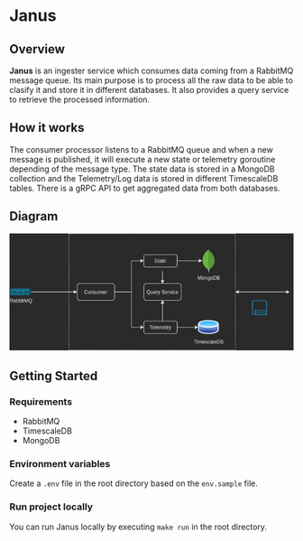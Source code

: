 # Janus

## Overview

**Janus** is an ingester service which consumes data coming from a RabbitMQ message queue. Its main purpose is to process all the raw data to be able to clasify it and store it in different databases. It also provides a query service to retrieve the processed information.

## How it works

The consumer processor listens to a RabbitMQ queue and when a new message is published, it will execute a new state or telemetry goroutine depending of the message type. The state data is stored in a MongoDB collection and the Telemetry/Log data is stored in different TimescaleDB tables.
There is a gRPC API to get aggregated data from both databases.

## Diagram

![diagram](./diagram.png)

## Getting Started

### Requirements

- RabbitMQ
- TimescaleDB
- MongoDB

### Environment variables

Create a `.env` file in the root directory based on the `env.sample` file.

### Run project locally

You can run Janus locally by executing `make run` in the root directory.

